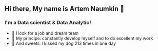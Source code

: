 

<!--
**thegreatartem/thegreatartem** is a ✨ _special_ ✨ repository because its `README.md` (this file) appears on your GitHub profile.
### Hi there 👋
Here are some ideas to get you started:

- 🔭 I’m currently working on ...
- 🌱 I’m currently learning ...
- 👯 I’m looking to collaborate on ...
- 🤔 I’m looking for help with ...
- 💬 Ask me about ...
- 📫 How to reach me: ...
- 😄 Pronouns: ...
- ⚡ Fun fact: ...
-->


## Hi there, My name is Artem Naumkin 👋

### I'm a Data scientist & Data Analytic!

- 🔎 I look for a job and dream team
- 🎯 My principe: constantly develop myself and to do excellent my work
- 🍭 And sweets: I kissed my dog 213 times in one day

